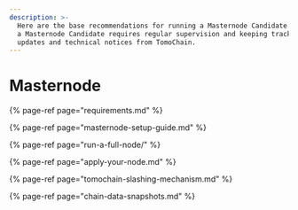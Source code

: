 ```yaml
---
description: >-
  Here are the base recommendations for running a Masternode Candidate. Running
  a Masternode Candidate requires regular supervision and keeping track of
  updates and technical notices from TomoChain.
---
```


# Masternode

{% page-ref page="requirements.md" %}

{% page-ref page="masternode-setup-guide.md" %}

{% page-ref page="run-a-full-node/" %}

{% page-ref page="apply-your-node.md" %}

{% page-ref page="tomochain-slashing-mechanism.md" %}

{% page-ref page="chain-data-snapshots.md" %}



